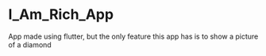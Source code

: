# I_Am_Rich_App
App made using flutter, but the only feature this app has is to show a picture of a diamond
